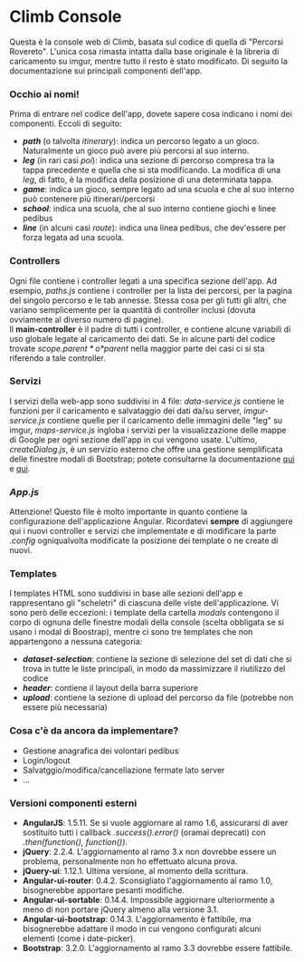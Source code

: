 # Climb Console

Questa è la console web di Climb, basata sul codice di quella di "Percorsi Rovereto". L'unica cosa rimasta intatta dalla base originale è la libreria di caricamento su imgur, mentre tutto il resto è stato modificato.
Di seguito la documentazione sui principali componenti dell'app.

### Occhio ai nomi!

Prima di entrare nel codice dell'app, dovete sapere cosa indicano i nomi dei componenti. Eccoli di seguito:

* ***path*** (o talvolta *itinerary*): indica un percorso legato a un gioco. Naturalmente un gioco può avere più percorsi al suo interno.
* ***leg*** (in rari casi *poi*): indica una sezione di percorso compresa tra la tappa precedente e quella che si sta modificando. La modifica di una *leg*, di fatto, è la modifica della posizione di una determinata tappa.
* ***game***: indica un gioco, sempre legato ad una scuola e che al suo interno può contenere più itinerari/percorsi
* ***school***: indica una scuola, che al suo interno contiene giochi e linee pedibus
* ***line*** (in alcuni casi *route*): indica una linea pedibus, che dev'essere per forza legata ad una scuola.

### Controllers

Ogni file contiene i controller legati a una specifica sezione dell'app. Ad esempio, *paths.js* contiene i controller per la lista dei percorsi, per la pagina del singolo percorso e le tab annesse. Stessa cosa per gli tutti gli altri, che variano semplicemente per la quantità di controller inclusi (dovuta ovviamente al diverso numero di pagine).<br>
Il **main-controller** è il padre di tutti i controller, e contiene alcune variabili di uso globale legate al caricamento dei dati. Se in alcune parti del codice trovate *$scope.parent* o *$parent* nella maggior parte dei casi ci si sta riferendo a tale controller.

### Servizi

I servizi della web-app sono suddivisi in 4 file: *data-service.js* contiene le funzioni per il caricamento e salvataggio dei dati da/su server, *imgur-service.js* contiene quelle per il caricamento delle immagini delle "leg" su imgur, *maps-service.js* ingloba i servizi per la visualizzazione delle mappe di Google per ogni sezione dell'app in cui vengono usate. L'ultimo, *createDialog.js*, è un servizio esterno che offre una gestione semplificata delle finestre modali di Bootstrap; potete consultarne la documentazione [qui](http://fundoo-solutions.github.io/angularjs-modal-service/) e [qui](https://github.com/Fundoo-Solutions/angularjs-modal-service/blob/master/README.md).

### *App.js*

Attenzione! Questo file è molto importante in quanto contiene la configurazione dell'applicazione Angular. Ricordatevi **sempre** di aggiungere qui i nuovi controller e servizi che implementate e di modificare la parte *.config* ogniqualvolta modificate la posizione dei template o ne create di nuovi.

### Templates

I templates HTML sono suddivisi in base alle sezioni dell'app e rappresentano gli "scheletri" di ciascuna delle viste dell'applicazione. Vi sono però delle eccezioni: i template della cartella *modals* contengono il corpo di ognuna delle finestre modali della console (scelta obbligata se si usano i modal di Boostrap), mentre ci sono tre templates che non appartengono a nessuna categoria:

* ***dataset-selection***: contiene la sezione di selezione del set di dati che si trova in tutte le liste principali, in modo da massimizzare il riutilizzo del codice
* ***header***: contiene il layout della barra superiore
* ***upload***: contiene la sezione di upload del percorso da file (potrebbe non essere più necessaria)

### Cosa c'è da ancora da implementare?

* Gestione anagrafica dei volontari pedibus
* Login/logout
* Salvatggio/modifica/cancellazione fermate lato server
* ...

### Versioni componenti esterni

* **AngularJS**: 1.5.11. Se si vuole aggiornare al ramo 1.6, assicurarsi di aver sostituito tutti i callback *.success().error()* (oramai deprecati) con *.then(function(), function())*.
* **jQuery**: 2.2.4. L'aggiornamento al ramo 3.x non dovrebbe essere un problema, personalmente non ho effettuato alcuna prova.
* **jQuery-ui**: 1.12.1. Ultima versione, al momento della scrittura.
* **Angular-ui-router**: 0.4.2. Sconsigliato l'aggiornamento al ramo 1.0, bisognerebbe apportare pesanti modifiche.
* **Angular-ui-sortable**: 0.14.4. Impossibile aggiornare ulteriormente a meno di non portare jQuery almeno alla versione 3.1.
* **Angular-ui-bootstrap**: 0.14.3. L'aggiornamento è fattibile, ma bisognerebbe adattare il modo in cui vengono configurati alcuni elementi (come i date-picker).
* **Bootstrap**: 3.2.0. L'aggiornamento al ramo 3.3 dovrebbe essere fattibile.
